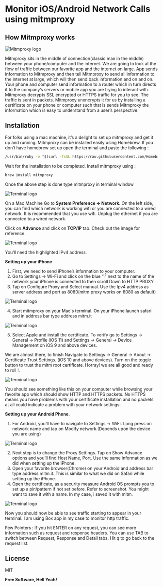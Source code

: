 # Monitor iOS/Android Network Calls using mitmproxy

## How Mitmproxy works

![Mitmproxy logo](https://miro.medium.com/max/1400/1*zOts8iuiXAzPkMHD1fA1gw.jpeg)

Mitmproxy sits in the middle of connection(classic man in the middle) between your phone/computer and the internet.
We are going to look at the flow of traffic between our favorite app and the internet on large.
App sends information to Mitmproxy and then tell Mitmproxy to send all information to the internet at large, which will then send back information and on and on. Your phone and computer send information to a router which in turn directs it to the company’s servers or mobile app you are trying to interact with. Mitmproxy decrypts SSL encrypted or HTTPS traffic for you to see. The traffic is sent in packets. Mitmproxy unencrypts it for us by installing a certificate on your phone or computer such that is sends Mitmproxy the information which is easy to understand from a user’s perspective.


## Installation

For folks using a mac machine, it’s a delight to set up mitmproxy and get it up and running.
Mitmproxy can be installed easily using Homebrew.
If you don’t have homebrew set up open the terminal and paste the following :

```sh
/usr/bin/ruby -e "$(curl -fsSL https://raw.githubusercontent.com/Homebrew/install/master/install)"
```

Wait for the installation to be completed.
Install mitmproxy using :

```sh
brew install mitmproxy
```

Once the above step is done type mitmproxy in terminal window

![Terminal logo](https://miro.medium.com/max/1400/1*1SLJU-4_9XWE3mH0g6FgCw.png)

On a Mac Machine Go to **System Preference → Network**. On the left side, you can find which network is working wifi or you are connected to a wired network. It is recommended that you use wifi. Unplug the ethernet if you are connected to a wired network.

Click on **Advance** and click on **TCP/IP** tab. Check out the image for reference.

![Terminal logo](https://miro.medium.com/max/800/1*ABEDRBOLX6xPy9v4FglIVA.jpeg)

You’ll need the highlighted IPv4 address.

**Setting up your iPhone**

1. First, we need to send iPhone’s information to your computer.
2. Go to Settings → Wi-Fi and click on the blue “i” next to the name of the network your iPhone is connected to then scroll Down to HTTP PROXY
3. Tap on Configure Proxy and Select manual. Use the Ipv4 address as server address and port as 8080(mitm proxy works on 8080 as default)


![Terminal logo](https://miro.medium.com/max/562/1*xbqLNcyK6srXTR0oE0zDcQ.jpeg)

4. Start mitmproxy on your Mac's terminal. On your iPhone launch safari and in address bar type address mitm.it

![Terminal logo](https://miro.medium.com/max/562/1*wbDYSQAObL9b0EQRKGyEAw.jpeg)

5. Select Apple and install the certificate. To verify go to Settings → General → Profile (iOS 11) and Settings → General → Device Management on iOS 9 and above devices.

We are almost there, to finish Navigate to Settings → General → About → Certificate Trust Settings. (iOS 10 and above devices). Turn on the toggle button to trust the mitm root certificate.
Horray! we are all good and ready to roll !.

![Terminal logo](https://miro.medium.com/max/1400/1*Lr71EXYwdzKBGKJET5HZIg.png)

You should see something like this on your computer while browsing your favorite app which should show HTTP and HTTPS packets. No HTTPS means you have problems with your certificate installation and no packets at all could indicate a problem with your network settings.

**Setting up your Android Phone.**


1. For Android, you’ll have to navigate to Settings → WiFi. Long press on network name and tap on Modify network.(Depends upon the device you are using)

![Terminal logo](https://miro.medium.com/max/500/1*IDNWJBjsTNS3j34tOpo_dw.jpeg)

2. Next step is to change the Proxy Settings. Tap on Show Advance options and you’ll find Host Name, Port. Use the same information as we did when setting up the iPhone.
3. Open your favorite browser(Chrome) on your Android and address bar type address mitm.it. This is similar to what we did on Safari while setting up the iPhone.
4. Open the certificate, as a security measure Android OS prompts you to set up a pin/pattern if not set before. Refer to screenshot. You might want to save it with a name. In my case, i saved it with mitm.

![Terminal logo](https://miro.medium.com/max/500/1*W5-Ifya7feZ7DL-CDxkDCw.jpeg)

Now you should now be able to see traffic starting to appear in your terminal. I am using Box app in my case to monitor http traffic.

Few Pointers :
If you hit ENTER on any request, you can see more information such as request and response headers.
You can use TAB to switch between Request, Response and Detail tabs.
Hit q to go back to the request list.


## License

MIT

**Free Software, Hell Yeah!**
